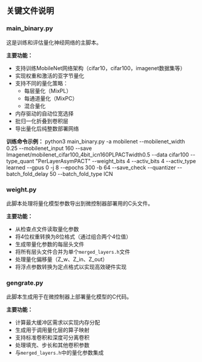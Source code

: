 ## 关键文件说明

### main_binary.py
这是训练和评估量化神经网络的主脚本。

**主要功能：**
- 支持训练MobileNet网络架构（cifar10，cifar100，imagenet数据集等）
- 实现权重和激活的亚字节量化
- 支持不同的量化策略：
  - 每层量化（MixPL）
  - 每通道量化（MixPC）
  - 混合量化
- 内存驱动的自动位宽选择
- 批归一化折叠到卷积层
- 导出量化后纯整数部署网络

**训练命令示例：**
python3 main_binary.py -a mobilenet --mobilenet_width 0.25 --mobilenet_input 160 --save Imagenet/mobilenet_cifar100_4bit_icn160PLPACTwidth0.5 --data cifar100 --type_quant "PerLayerAsymPACT"   --weight_bits 4 --activ_bits 4 --activ_type learned --gpus 0 -j 8 --epochs 300 -b 64 --save_check --quantizer --batch_fold_delay 50 --batch_fold_type ICN

### weight.py
此脚本处理将量化模型参数导出到微控制器部署用的C头文件。

**主要功能：**
- 从检查点文件读取量化参数
- 将4位权重转换为8位格式（通过组合两个4位值）
- 生成带量化参数的每层头文件
- 将所有层头文件合并为单个`merged_layers.h`文件
- 处理量化偏移量（Z_w、Z_in、Z_out）
- 将浮点参数转换为定点格式以实现高效硬件实现

### gengrate.py
此脚本生成用于在微控制器上部署量化模型的C代码。

**主要功能：**
- 计算最大缓冲区需求以实现内存分配
- 生成用于调用量化层的算子映射
- 支持标准卷积和深度可分离卷积
- 处理填充、步长和其他卷积参数
- 与`merged_layers.h`中的量化参数集成
